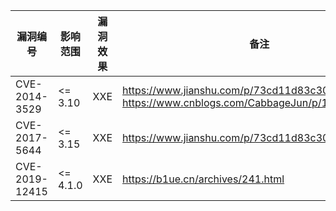 
|漏洞编号| 影响范围| 漏洞效果 | 备注                                                                                        |
|----------|-----|---|-------------------------------------------------------------------------------------------|
|CVE-2014-3529| <= 3.10 | XXE  | https://www.jianshu.com/p/73cd11d83c30 https://www.cnblogs.com/CabbageJun/p/15943080.html |
|CVE-2017-5644| <= 3.15 | XXE | https://www.jianshu.com/p/73cd11d83c30                                                    |
| CVE-2019-12415| <= 4.1.0 | XXE   | https://b1ue.cn/archives/241.html                                                         |





